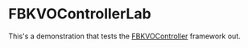 FBKVOControllerLab
==================

This's a demonstration that tests the [FBKVOController](https://github.com/TongG/KVOController) framework out.
